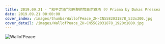 ```yaml
---
title: 2019.09.21 - “和平之墙”和巴黎的埃菲尔铁塔 (© Prisma by Dukas Presseagentur GmbH/Alamy)
date: 2019.09.21 00:00:00
cover_index: /images/thumbs/WallofPeace_ZH-CN5582031878_533x300.jpg
cover_detail: /images/WallofPeace_ZH-CN5582031878_1920x1080.jpg
---
```


![WallofPeace](/images/WallofPeace_ZH-CN5582031878_1920x1080.jpg)
